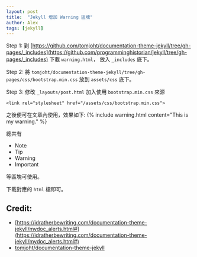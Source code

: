 ```yaml
---
layout: post
title:  "Jekyll 增加 Warning 區塊"
author: Alex
tags: [jekyll]
---
```


Step 1: 
到 [https://github.com/tomjoht/documentation-theme-jekyll/tree/gh-pages/_includes](https://github.com/programminghistorian/jekyll/tree/gh-pages/_includes) 下載 `warning.html`，
放入 `_includes` 底下。

Step 2: 
將 `tomjoht/documentation-theme-jekyll/tree/gh-pages/css/bootstrap.min.css` 放到 
`assets/css` 底下。

Step 3: 
修改 `_layouts/post.html` 加入使用 `bootstrap.min.css` 來源
```html=
<link rel="stylesheet" href="/assets/css/bootstrap.min.css">
```

之後便可在文章內使用，效果如下:
{% include warning.html content="This is my warning." %}

總共有
- Note
- Tip
- Warning
- Important

等區塊可使用。

下載對應的 `html` 檔即可。

## Credit: 
- [https://idratherbewriting.com/documentation-theme-jekyll/mydoc_alerts.html#](https://idratherbewriting.com/documentation-theme-jekyll/mydoc_alerts.html#)
- [tomjoht/documentation-theme-jekyll](https://github.com/tomjoht/documentation-theme-jekyll)

